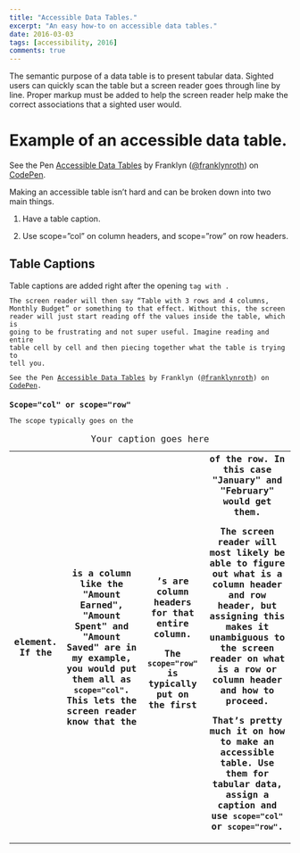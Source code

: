 ```yaml
---
title: "Accessible Data Tables."
excerpt: "An easy how-to on accessible data tables."
date: 2016-03-03
tags: [accessibility, 2016]
comments: true
---
```

The semantic purpose of a data table is to present tabular data. Sighted users can quickly scan the table but a screen reader goes through line by line. Proper markup must be added to help the screen reader help make the correct associations that a sighted user would.

# Example of an accessible data table.

<p data-height="268" data-theme-id="0" data-slug-hash="zqOKvY" data-default-tab="html" data-user="franklynroth" class="codepen">See the Pen <a href="http://codepen.io/franklynroth/pen/zqOKvY/">Accessible Data Tables</a> by Franklyn (<a href="http://codepen.io/franklynroth">@franklynroth</a>) on <a href="http://codepen.io">CodePen</a>.</p>
<script async src="//assets.codepen.io/assets/embed/ei.js"></script>

Making an accessible table isn’t hard and can be broken down into two main things.

1. Have a table caption.

2. Use scope=”col” on column headers, and scope=”row” on row headers.

## Table Captions ##
Table captions are added right after the opening <code><table></code>tag with <code><caption> Your caption goes here</caption></code>. 
	
The screen reader will then say “Table with 3 rows and 4 columns, Monthly Budget” or something to that effect. Without this, the screen reader will just start reading off the values inside the table, which is going to be frustrating and not super useful. Imagine reading and entire table cell by cell and then piecing together what the table is trying to tell you.

<p data-height="268" data-theme-id="0" data-slug-hash="zqOKvY" data-default-tab="result" data-user="franklynroth" class="codepen">See the Pen <a href="http://codepen.io/franklynroth/pen/zqOKvY/">Accessible Data Tables</a> by Franklyn (<a href="http://codepen.io/franklynroth">@franklynroth</a>) on <a href="http://codepen.io">CodePen</a>.</p>
<script async src="//assets.codepen.io/assets/embed/ei.js"></script>


### Scope="col" or scope="row"
The scope typically goes on the <code><th></code> element. If the <code><th> </code> is a column like the <strong>"Amount Earned", "Amount Spent" and "Amount Saved"</strong> are in my example, you would put them all as <code>scope="col"</code>. This lets the screen reader know that the <code><th></code>’s are column headers for that entire column. 

The <code>scope="row"</code> is typically put on the first <code><th></code> of the row. In this case <strong>"January" and "February"</strong> would get them. 

The screen reader will most likely be able to figure out what is a column header and row header, but assigning this makes it unambiguous to the screen reader on what is a row or column header and how to proceed.

That’s pretty much it on how to make an accessible table. Use them for tabular data, assign a caption and use <code>scope="col"</code> or <code>scope="row"</code>.
